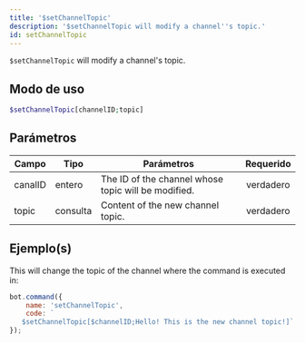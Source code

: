 ```yaml
---
title: '$setChannelTopic'
description: '$setChannelTopic will modify a channel''s topic.'
id: setChannelTopic
---
```


`$setChannelTopic` will modify a channel's topic.

## Modo de uso

```php
$setChannelTopic[channelID;topic]
```

## Parámetros

| Campo   | Tipo     | Parámetros                                          | Requerido |
| ------- | -------- | --------------------------------------------------- |:---------:|
| canalID | entero   | The ID of the channel whose topic will be modified. | verdadero |
| topic   | consulta | Content of the new channel topic.                   | verdadero |

## Ejemplo(s)

This will change the topic of the channel where the command is executed in:

```javascript
bot.command({
    name: 'setChannelTopic',
    code: `
   $setChannelTopic[$channelID;Hello! This is the new channel topic!]`
});
```